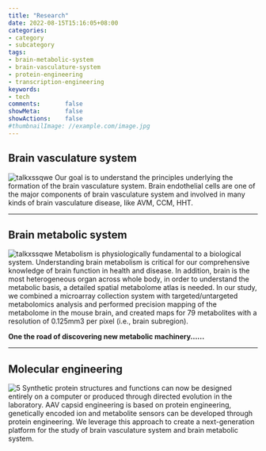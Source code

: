 ```yaml
---
title: "Research"
date: 2022-08-15T15:16:05+08:00
categories:
- category
- subcategory
tags:
- brain-metabolic-system
- brain-vasculature-system
- protein-engineering
- transcription-engineering
keywords:
- tech
comments:       false
showMeta:       false
showActions:    false
#thumbnailImage: //example.com/image.jpg
---
```



## Brain vasculature system
![talkxssqwe](/img/576078_548648.png)
Our goal is to understand the principles underlying the formation of the brain vasculature system. Brain endothelial cells are one of the major components of brain vasculature system and involved in many kinds of brain vasculature disease, like AVM, CCM, HHT. 



---
## Brain metabolic system
![talkxssqwe](/img/brain_metabolome.jpg)
Metabolism is physiologically fundamental to a biological system. Understanding brain metabolism is critical for our comprehensive knowledge of brain function in health and disease. In addition, brain is the most heterogeneous organ across whole body, in order to understand the metabolic basis, a detailed spatial metabolome atlas is needed. In our study, we combined a microarray collection system with targeted/untargeted metabolomics analysis and performed precision mapping of the metabolome in the mouse brain, and created maps for 79 metabolites with a resolution of 0.125mm3 per pixel (i.e., brain subregion).

**One the road of discovering new metabolic machinery......**

---
## Molecular engineering
![5](/img/homepage_aav.jpg)
Synthetic protein structures and functions can now be designed entirely on a computer or produced through directed evolution in the laboratory. AAV capsid engineering is based on protein engineering, genetically encoded ion and metabolite sensors can be developed through protein engineering. We leverage this approach to create a next-generation platform for the study of brain vasculature system and brain metabolic system.